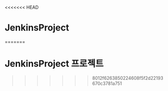 <<<<<<< HEAD
# JenkinsProject
=======
# JenkinsProject 프로젝트
>>>>>>> 8012f6263850224608f5f2d22193670c3781a751
